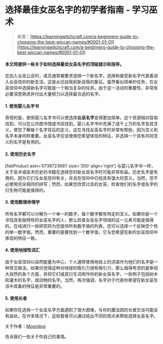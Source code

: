 <!--yml

category: 未分类

date: 2024-06-12 18:16:43

-->

# 选择最佳女巫名字的初学者指南 - 学习巫术

> 来源：[https://learningwitchcraft.com/a-beginners-guide-to-choosing-the-best-wiccan-names/#0001-01-01](https://learningwitchcraft.com/a-beginners-guide-to-choosing-the-best-wiccan-names/#0001-01-01)

#### 本文将提供一些关于如何选择最佳女巫名字的顶级提示和指导。

在加入女巫公会时，成员通常被要求选择一个新名字。选择和接受新名字代表着进入女巫信仰的新生活。这是从旧自我到新自我的象征。虽然看似简单的任务，在女巫信仰中选择新名字可能是一个相当复杂的任务。由于这一活动的重要性，非常有必要深思熟虑并付出大量努力以选择最合适的名字。

#### 1\. 使用婴儿名字书

奇怪的是，使用婴儿名字书可以使选择**女巫名字**变得更加简单。这个资源相对容易找到，可以在公共图书馆或书店找到。婴儿名字书中充满了成千上万的名字及其含义，使您了解每个名字背后的定义。这在寻找女巫名字时非常有帮助，因为含义和名字本身同样重要。女巫名字应该使用您希望体现的特征，并选择一个具有共同含义的名字是有用的。

#### 2\. 使用历史名字

[fsbProduct asin=’0738723681′ size=’300′ align=’right’] 与婴儿名字书一样，关于巫术或巫术历史的书籍在选择您的新女巫名字时可能非常有益。历史名字是有用的，因为它们与女巫信仰有关，并且在信仰中已经具有强大的意义。当然，您不必使用完全相同的拼写；然而，如果您欣赏过去的女巫，检查他们的名字或名字的衍生物可能是值得的。

#### 3\. 使用数理命理学

所有名字都可以分解为一个单一的数字，每个数字都有特定的含义。如果你是一个寻找具有独特性的女巫名字的人，那么检查女巫名字领域的这一元素可能是值得的。在线进行一些研究将为您提供所有数字值的列表，您可以选择一个反映您个性的单一数字值。然而，重要的是要找到一个数字值，它与您希望在新的女巫信仰中体现的特征一致。

#### 4\. 使用地球性词汇

由于女巫信仰以自然能量为中心，个人通常使用地球上的词语作为他们的名字是一种常见做法。如果你觉得这种对地球的吸引力很有吸引力，那么值得考虑的是审视大自然的各个方面，并将它们或其衍生词用作你的新女巫名字。一些例子包括树木和灌木的名字，或动物的名字。当然，再次强调，名字对于代表你希望在新女巫生活中具备的特征是非常重要的。

#### 5\. 使用长者

如果你在选择一个女巫名字方面遇到了很大困难，与你的魔法团的长者交谈可能会有益处。在许多情况下，这些智者可以通过给出不同的观点来帮助选择女巫名字。

关于作者：[Moondog](https://learningwitchcraft.com/profile/?tthayer/)

告诉我们一些关于你自己的事情。
